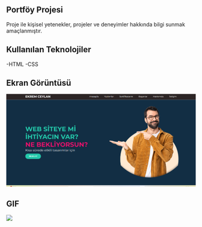 ## Portföy Projesi

Proje ile kişisel yetenekler, projeler ve deneyimler hakkında bilgi sunmak amaçlanmıştır.

## Kullanılan Teknolojiler

-HTML -CSS

## Ekran Görüntüsü

![](/Ekran%20görüntüsü%202024-07-04%20033343.png)


## GIF

![](/new-portfolio.gif)